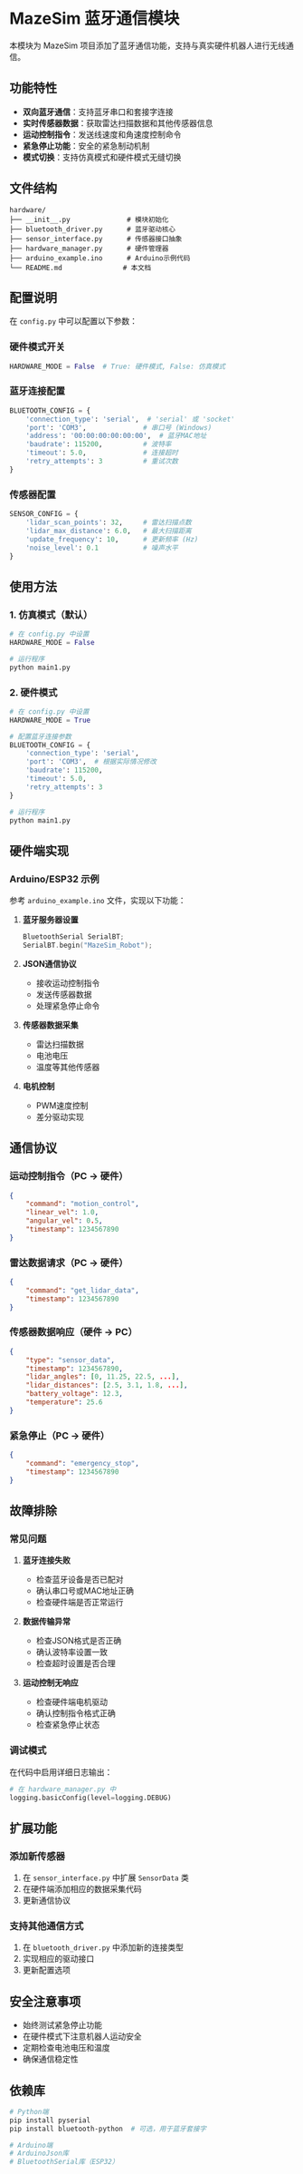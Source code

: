 # MazeSim 蓝牙通信模块

本模块为 MazeSim 项目添加了蓝牙通信功能，支持与真实硬件机器人进行无线通信。

## 功能特性

- **双向蓝牙通信**：支持蓝牙串口和套接字连接
- **实时传感器数据**：获取雷达扫描数据和其他传感器信息
- **运动控制指令**：发送线速度和角速度控制命令
- **紧急停止功能**：安全的紧急制动机制
- **模式切换**：支持仿真模式和硬件模式无缝切换

## 文件结构

```
hardware/
├── __init__.py              # 模块初始化
├── bluetooth_driver.py      # 蓝牙驱动核心
├── sensor_interface.py      # 传感器接口抽象
├── hardware_manager.py      # 硬件管理器
├── arduino_example.ino      # Arduino示例代码
└── README.md               # 本文档
```

## 配置说明

在 `config.py` 中可以配置以下参数：

### 硬件模式开关
```python
HARDWARE_MODE = False  # True: 硬件模式, False: 仿真模式
```

### 蓝牙连接配置
```python
BLUETOOTH_CONFIG = {
    'connection_type': 'serial',  # 'serial' 或 'socket'
    'port': 'COM3',              # 串口号 (Windows)
    'address': '00:00:00:00:00:00',  # 蓝牙MAC地址
    'baudrate': 115200,          # 波特率
    'timeout': 5.0,              # 连接超时
    'retry_attempts': 3          # 重试次数
}
```

### 传感器配置
```python
SENSOR_CONFIG = {
    'lidar_scan_points': 32,     # 雷达扫描点数
    'lidar_max_distance': 6.0,   # 最大扫描距离
    'update_frequency': 10,      # 更新频率 (Hz)
    'noise_level': 0.1           # 噪声水平
}
```

## 使用方法

### 1. 仿真模式（默认）

```python
# 在 config.py 中设置
HARDWARE_MODE = False

# 运行程序
python main1.py
```

### 2. 硬件模式

```python
# 在 config.py 中设置
HARDWARE_MODE = True

# 配置蓝牙连接参数
BLUETOOTH_CONFIG = {
    'connection_type': 'serial',
    'port': 'COM3',  # 根据实际情况修改
    'baudrate': 115200,
    'timeout': 5.0,
    'retry_attempts': 3
}

# 运行程序
python main1.py
```

## 硬件端实现

### Arduino/ESP32 示例

参考 `arduino_example.ino` 文件，实现以下功能：

1. **蓝牙服务器设置**
   ```cpp
   BluetoothSerial SerialBT;
   SerialBT.begin("MazeSim_Robot");
   ```

2. **JSON通信协议**
   - 接收运动控制指令
   - 发送传感器数据
   - 处理紧急停止命令

3. **传感器数据采集**
   - 雷达扫描数据
   - 电池电压
   - 温度等其他传感器

4. **电机控制**
   - PWM速度控制
   - 差分驱动实现

## 通信协议

### 运动控制指令（PC → 硬件）
```json
{
    "command": "motion_control",
    "linear_vel": 1.0,
    "angular_vel": 0.5,
    "timestamp": 1234567890
}
```

### 雷达数据请求（PC → 硬件）
```json
{
    "command": "get_lidar_data",
    "timestamp": 1234567890
}
```

### 传感器数据响应（硬件 → PC）
```json
{
    "type": "sensor_data",
    "timestamp": 1234567890,
    "lidar_angles": [0, 11.25, 22.5, ...],
    "lidar_distances": [2.5, 3.1, 1.8, ...],
    "battery_voltage": 12.3,
    "temperature": 25.6
}
```

### 紧急停止（PC → 硬件）
```json
{
    "command": "emergency_stop",
    "timestamp": 1234567890
}
```

## 故障排除

### 常见问题

1. **蓝牙连接失败**
   - 检查蓝牙设备是否已配对
   - 确认串口号或MAC地址正确
   - 检查硬件端是否正常运行

2. **数据传输异常**
   - 检查JSON格式是否正确
   - 确认波特率设置一致
   - 检查超时设置是否合理

3. **运动控制无响应**
   - 检查硬件端电机驱动
   - 确认控制指令格式正确
   - 检查紧急停止状态

### 调试模式

在代码中启用详细日志输出：
```python
# 在 hardware_manager.py 中
logging.basicConfig(level=logging.DEBUG)
```

## 扩展功能

### 添加新传感器

1. 在 `sensor_interface.py` 中扩展 `SensorData` 类
2. 在硬件端添加相应的数据采集代码
3. 更新通信协议

### 支持其他通信方式

1. 在 `bluetooth_driver.py` 中添加新的连接类型
2. 实现相应的驱动接口
3. 更新配置选项

## 安全注意事项

- 始终测试紧急停止功能
- 在硬件模式下注意机器人运动安全
- 定期检查电池电压和温度
- 确保通信稳定性

## 依赖库

```bash
# Python端
pip install pyserial
pip install bluetooth-python  # 可选，用于蓝牙套接字

# Arduino端
# ArduinoJson库
# BluetoothSerial库（ESP32）
```